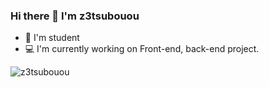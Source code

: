 ### Hi there 👋  I'm z3tsubouou 
- 🌱  I'm student
- 💻  I'm currently working on Front-end, back-end project.

<!-- **2022 Goals**
- 📦  Complete a Google UX course. -->

<img src="https://github-readme-stats.vercel.app/api?username=z3tsubouou&show_icons=true&theme=tokyonight" alt="z3tsubouou" />
 
<!-- **Let's connect**: [Instagram](https://instagram.com/delucif) • [Youtube](https://www.youtube.com/c/ulziibox) • [Website](https://ulziibox.dev/) • [Twitter](https://twitter.com/ulziibox) -->


<!--
**z3tsubouou/z3tsubouou** is a ✨ _special_ ✨ repository because its `README.md` (this file) appears on your GitHub profile.

Here are some ideas to get you started:

- 🔭 I’m currently working on ...
- 🌱 I’m currently learning ...
- 👯 I’m looking to collaborate on ...
- 🤔 I’m looking for help with ...
- 💬 Ask me about ...
- 📫 How to reach me: ...
- 😄 Pronouns: ...
- ⚡ Fun fact: ...
-->
